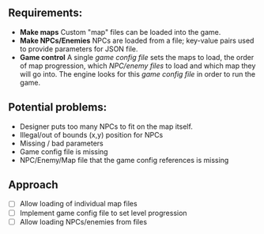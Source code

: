## Requirements:
- **Make maps** Custom "map" files can be loaded into the game.
- **Make NPCs/Enemies** NPCs are loaded from a file; key-value pairs used to provide parameters for
  JSON file.
- **Game control** A single *game config file* sets the maps to load, the order of map progression,
  which *NPC/enemy files* to load and which map they will go into. The engine looks for this
  *game config file* in order to run the game.

## Potential problems:
- Designer puts too many NPCs to fit on the map itself.
- Illegal/out of bounds (x,y) position for NPCs
- Missing / bad parameters
- Game config file is missing
- NPC/Enemy/Map file that the game config references is missing

## Approach

- [ ] Allow loading of individual map files
- [ ] Implement game config file to set level progression
- [ ] Allow loading NPCs/enemies from files
